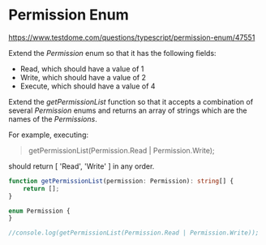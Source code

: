 # Permission Enum
https://www.testdome.com/questions/typescript/permission-enum/47551

Extend the _Permission_ enum so that it has the following fields:

* Read, which should have a value of 1
* Write, which should have a value of 2
* Execute, which should have a value of 4

Extend the _getPermissionList_ function so that it accepts a combination of several _Permission_ enums and returns an array of strings which are the names of the _Permissions_.

For example, executing:

> getPermissionList(Permission.Read | Permission.Write);

should return [ 'Read', 'Write' ] in any order.

```TypeScript
function getPermissionList(permission: Permission): string[] {
    return [];
}

enum Permission {
}

//console.log(getPermissionList(Permission.Read | Permission.Write));
```
